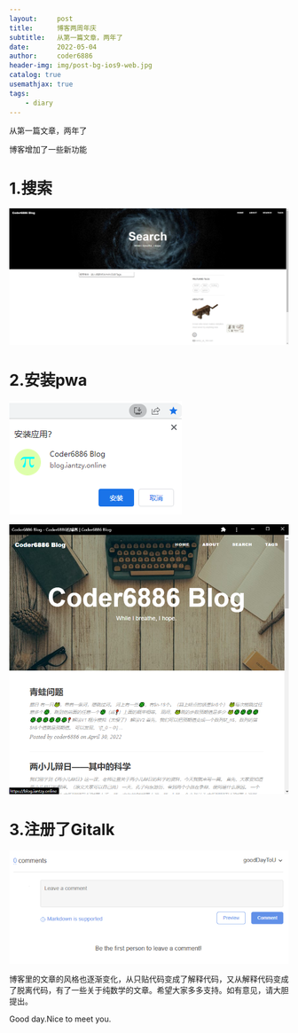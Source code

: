 ```yaml
---
layout:     post
title:      博客两周年庆
subtitle:   从第一篇文章，两年了
date:       2022-05-04
author:     coder6886
header-img: img/post-bg-ios9-web.jpg
catalog: true
usemathjax: true
tags:
    - diary
---
```

从第一篇文章，两年了

博客增加了一些新功能

# 1.搜索
![second-aniversary-search](/img/second-aniversary-search.png)

# 2.安装pwa
![second-aniversary-pwa](/img/second-aniversary-pwa.png)

![second-aniversary-pwa2](/img/second-aniversary-pwa2.png)

# 3.注册了Gitalk
![second-aniversary-gitalk](/img/second-aniversary-gitalk.png)

博客里的文章的风格也逐渐变化，从只贴代码变成了解释代码，又从解释代码变成了脱离代码，有了一些关于纯数学的文章。希望大家多多支持。如有意见，请大胆提出。

Good day.Nice to meet you.